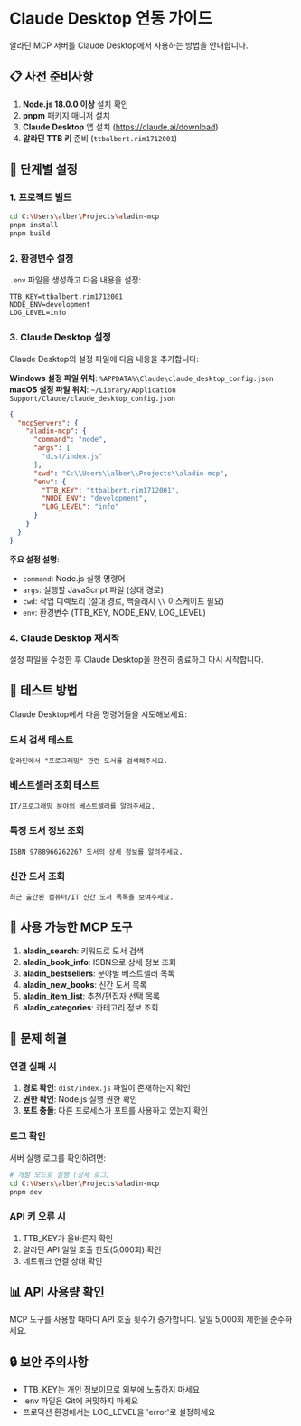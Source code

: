 # Claude Desktop 연동 가이드

알라딘 MCP 서버를 Claude Desktop에서 사용하는 방법을 안내합니다.

## 📋 사전 준비사항

1. **Node.js 18.0.0 이상** 설치 확인
2. **pnpm** 패키지 매니저 설치
3. **Claude Desktop** 앱 설치 (https://claude.ai/download)
4. **알라딘 TTB 키** 준비 (`ttbalbert.rim1712001`)

## 🚀 단계별 설정

### 1. 프로젝트 빌드

```bash
cd C:\Users\alber\Projects\aladin-mcp
pnpm install
pnpm build
```

### 2. 환경변수 설정

`.env` 파일을 생성하고 다음 내용을 설정:

```env
TTB_KEY=ttbalbert.rim1712001
NODE_ENV=development
LOG_LEVEL=info
```

### 3. Claude Desktop 설정

Claude Desktop의 설정 파일에 다음 내용을 추가합니다:

**Windows 설정 파일 위치**: `%APPDATA%\Claude\claude_desktop_config.json`
**macOS 설정 파일 위치**: `~/Library/Application Support/Claude/claude_desktop_config.json`

```json
{
  "mcpServers": {
    "aladin-mcp": {
      "command": "node",
      "args": [
        "dist/index.js"
      ],
      "cwd": "C:\\Users\\alber\\Projects\\aladin-mcp",
      "env": {
        "TTB_KEY": "ttbalbert.rim1712001",
        "NODE_ENV": "development",
        "LOG_LEVEL": "info"
      }
    }
  }
}
```

**주요 설정 설명**:
- `command`: Node.js 실행 명령어
- `args`: 실행할 JavaScript 파일 (상대 경로)
- `cwd`: 작업 디렉토리 (절대 경로, 백슬래시 `\\` 이스케이프 필요)
- `env`: 환경변수 (TTB_KEY, NODE_ENV, LOG_LEVEL)

### 4. Claude Desktop 재시작

설정 파일을 수정한 후 Claude Desktop을 완전히 종료하고 다시 시작합니다.

## 🧪 테스트 방법

Claude Desktop에서 다음 명령어들을 시도해보세요:

### 도서 검색 테스트
```
알라딘에서 "프로그래밍" 관련 도서를 검색해주세요.
```

### 베스트셀러 조회 테스트
```
IT/프로그래밍 분야의 베스트셀러를 알려주세요.
```

### 특정 도서 정보 조회
```
ISBN 9788966262267 도서의 상세 정보를 알려주세요.
```

### 신간 도서 조회
```
최근 출간된 컴퓨터/IT 신간 도서 목록을 보여주세요.
```

## 🔧 사용 가능한 MCP 도구

1. **aladin_search**: 키워드로 도서 검색
2. **aladin_book_info**: ISBN으로 상세 정보 조회
3. **aladin_bestsellers**: 분야별 베스트셀러 목록
4. **aladin_new_books**: 신간 도서 목록
5. **aladin_item_list**: 추천/편집자 선택 목록
6. **aladin_categories**: 카테고리 정보 조회

## 🐛 문제 해결

### 연결 실패 시
1. **경로 확인**: `dist/index.js` 파일이 존재하는지 확인
2. **권한 확인**: Node.js 실행 권한 확인
3. **포트 충돌**: 다른 프로세스가 포트를 사용하고 있는지 확인

### 로그 확인
서버 실행 로그를 확인하려면:

```bash
# 개발 모드로 실행 (상세 로그)
cd C:\Users\alber\Projects\aladin-mcp
pnpm dev
```

### API 키 오류 시
1. TTB_KEY가 올바른지 확인
2. 알라딘 API 일일 호출 한도(5,000회) 확인
3. 네트워크 연결 상태 확인

## 📊 API 사용량 확인

MCP 도구를 사용할 때마다 API 호출 횟수가 증가합니다. 일일 5,000회 제한을 준수하세요.

## 🔒 보안 주의사항

- TTB_KEY는 개인 정보이므로 외부에 노출하지 마세요
- .env 파일은 Git에 커밋하지 마세요
- 프로덕션 환경에서는 LOG_LEVEL을 'error'로 설정하세요